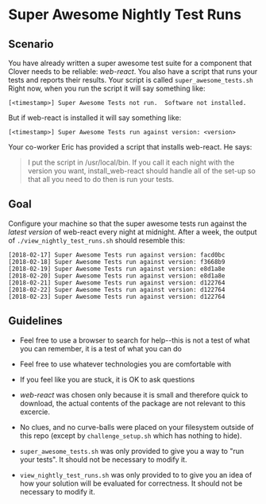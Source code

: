 # Super Awesome Nightly Test Runs 

## Scenario

You have already written a super awesome test suite for a component that Clover needs to be reliable: *web-react*.  You also have a script that runs your tests and reports their results.  Your script is called `super_awesome_tests.sh`
Right now, when you run the script it will say something like:

    [<timestamp>] Super Awesome Tests not run.  Software not installed.

But if web-react is installed it will say something like:

    [<timestamp>] Super Awesome Tests run against version: <version> 

Your co-worker Eric has provided a script that installs web-react. He says: 

> I put the script in /usr/local/bin.  If you call it each night with the version you want, install_web-react should handle all of the set-up so that all you need to do then is run your tests.

## Goal

Configure your machine so that the super awesome tests run against the *latest version* of web-react every night at midnight.  After a week, the output of `./view_nightly_test_runs.sh` should resemble this:

    [2018-02-17] Super Awesome Tests run against version: facd0bc
    [2018-02-18] Super Awesome Tests run against version: f3668b9
    [2018-02-19] Super Awesome Tests run against version: e8d1a8e
    [2018-02-20] Super Awesome Tests run against version: e8d1a8e
    [2018-02-21] Super Awesome Tests run against version: d122764
    [2018-02-22] Super Awesome Tests run against version: d122764
    [2018-02-23] Super Awesome Tests run against version: d122764

## Guidelines

 - Feel free to use a browser to search for help--this is not a test of what you can remember, it is a test of what you can do

 - Feel free to use whatever technologies you are comfortable with

 - If you feel like you are stuck, it is OK to ask questions

 - *web-react* was chosen only because it is small and therefore quick to download, the actual contents of the package are not relevant to this excercie.

 - No clues, and no curve-balls were placed on your filesystem outside of this repo (except by `challenge_setup.sh` which has nothing to hide).

 - `super_awesome_tests.sh` was only provided to give you a way to "run your tests".  It should not be necessary to modify it.

 - `view_nightly_test_runs.sh` was only provided to to give you an idea of how your solution will be evaluated for correctness.  It should not be necessary to modify it.

